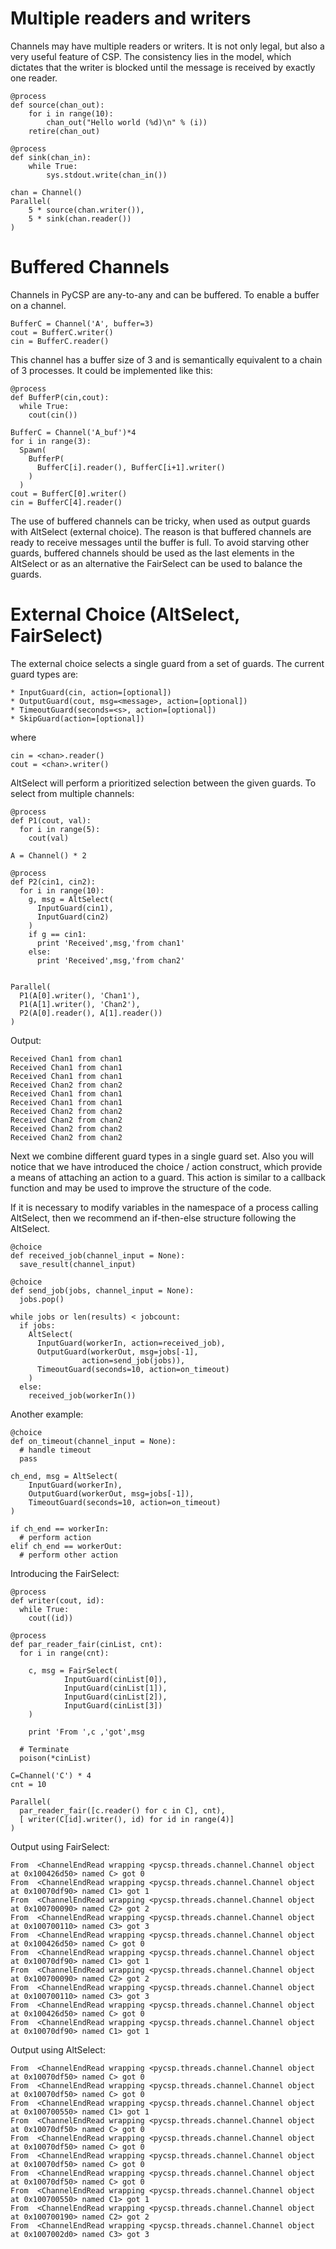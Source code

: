 # Multiple readers and writers #

Channels may have multiple readers or writers. It is not only legal, but also a very useful feature of CSP. The consistency lies in the model, which dictates that the writer is blocked until the message is received by exactly one reader.

```
@process
def source(chan_out):
    for i in range(10):
        chan_out("Hello world (%d)\n" % (i))
    retire(chan_out)
    
@process
def sink(chan_in):
    while True:
        sys.stdout.write(chan_in())

chan = Channel()
Parallel(
    5 * source(chan.writer()),
    5 * sink(chan.reader())
)
```

# Buffered Channels #

Channels in PyCSP are any-to-any and can be buffered.  To enable a buffer on a channel.

```
BufferC = Channel('A', buffer=3)
cout = BufferC.writer()
cin = BufferC.reader()
```

This channel has a buffer size of 3 and is semantically equivalent to a chain of 3 processes. It could be implemented like this:

```
@process
def BufferP(cin,cout):
  while True:
    cout(cin())

BufferC = Channel('A_buf')*4
for i in range(3):
  Spawn(
    BufferP(
      BufferC[i].reader(), BufferC[i+1].writer()
    )
  )
cout = BufferC[0].writer()
cin = BufferC[4].reader()
```

The use of buffered channels can be tricky, when used as output guards with AltSelect (external choice). The reason is that buffered channels are ready to receive messages until the buffer is full. To avoid starving other guards, buffered channels should be used as the last elements in the AltSelect or as an alternative the FairSelect can be used to balance the guards.

# External Choice (AltSelect, FairSelect) #

The external choice selects a single guard from a set of guards. The current guard types are:

```
* InputGuard(cin, action=[optional])
* OutputGuard(cout, msg=<message>, action=[optional])
* TimeoutGuard(seconds=<s>, action=[optional])
* SkipGuard(action=[optional])
```

where
```
cin = <chan>.reader()
cout = <chan>.writer()
```

AltSelect will perform a prioritized selection between the given guards. To select from multiple channels:

```
@process
def P1(cout, val):
  for i in range(5):
    cout(val)

A = Channel() * 2

@process
def P2(cin1, cin2):
  for i in range(10):
    g, msg = AltSelect(
      InputGuard(cin1),
      InputGuard(cin2)
    )
    if g == cin1:
      print 'Received',msg,'from chan1'
    else:
      print 'Received',msg,'from chan2'


Parallel(
  P1(A[0].writer(), 'Chan1'),
  P1(A[1].writer(), 'Chan2'),
  P2(A[0].reader(), A[1].reader())
)
```

Output:
```
Received Chan1 from chan1
Received Chan1 from chan1
Received Chan1 from chan1
Received Chan2 from chan2
Received Chan1 from chan1
Received Chan1 from chan1
Received Chan2 from chan2
Received Chan2 from chan2
Received Chan2 from chan2
Received Chan2 from chan2
```

Next we combine different guard types in a single guard set. Also you will notice that we have introduced the choice / action construct, which provide a means of attaching an action to a guard. This action is similar to a callback function and may be used to improve the structure of the code.

If it is necessary to modify variables in the namespace of a process calling AltSelect, then we recommend an if-then-else structure following the AltSelect.

```
@choice
def received_job(channel_input = None):
  save_result(channel_input)

@choice
def send_job(jobs, channel_input = None):
  jobs.pop()

while jobs or len(results) < jobcount:
  if jobs:
    AltSelect(
      InputGuard(workerIn, action=received_job),
      OutputGuard(workerOut, msg=jobs[-1],
				action=send_job(jobs)),
      TimeoutGuard(seconds=10, action=on_timeout)
    )
  else:
    received_job(workerIn())
```

Another example:

```
@choice
def on_timeout(channel_input = None):
  # handle timeout
  pass

ch_end, msg = AltSelect(
    InputGuard(workerIn),
    OutputGuard(workerOut, msg=jobs[-1]),
    TimeoutGuard(seconds=10, action=on_timeout)
)

if ch_end == workerIn:
  # perform action
elif ch_end == workerOut:
  # perform other action
```


Introducing the FairSelect:

```
@process
def writer(cout, id):
  while True:
    cout((id))

@process
def par_reader_fair(cinList, cnt):
  for i in range(cnt):
        
    c, msg = FairSelect(
            InputGuard(cinList[0]),
            InputGuard(cinList[1]),
            InputGuard(cinList[2]),
            InputGuard(cinList[3])
    )
            
    print 'From ',c ,'got',msg
  
  # Terminate
  poison(*cinList)

C=Channel('C') * 4
cnt = 10
    
Parallel(
  par_reader_fair([c.reader() for c in C], cnt),
  [ writer(C[id].writer(), id) for id in range(4)]
)
```

Output using FairSelect:

```
From  <ChannelEndRead wrapping <pycsp.threads.channel.Channel object at 0x100426d50> named C> got 0
From  <ChannelEndRead wrapping <pycsp.threads.channel.Channel object at 0x10070df90> named C1> got 1
From  <ChannelEndRead wrapping <pycsp.threads.channel.Channel object at 0x100700090> named C2> got 2
From  <ChannelEndRead wrapping <pycsp.threads.channel.Channel object at 0x100700110> named C3> got 3
From  <ChannelEndRead wrapping <pycsp.threads.channel.Channel object at 0x100426d50> named C> got 0
From  <ChannelEndRead wrapping <pycsp.threads.channel.Channel object at 0x10070df90> named C1> got 1
From  <ChannelEndRead wrapping <pycsp.threads.channel.Channel object at 0x100700090> named C2> got 2
From  <ChannelEndRead wrapping <pycsp.threads.channel.Channel object at 0x100700110> named C3> got 3
From  <ChannelEndRead wrapping <pycsp.threads.channel.Channel object at 0x100426d50> named C> got 0
From  <ChannelEndRead wrapping <pycsp.threads.channel.Channel object at 0x10070df90> named C1> got 1
```

Output using AltSelect:

```
From  <ChannelEndRead wrapping <pycsp.threads.channel.Channel object at 0x10070df50> named C> got 0
From  <ChannelEndRead wrapping <pycsp.threads.channel.Channel object at 0x10070df50> named C> got 0
From  <ChannelEndRead wrapping <pycsp.threads.channel.Channel object at 0x100700550> named C1> got 1
From  <ChannelEndRead wrapping <pycsp.threads.channel.Channel object at 0x10070df50> named C> got 0
From  <ChannelEndRead wrapping <pycsp.threads.channel.Channel object at 0x10070df50> named C> got 0
From  <ChannelEndRead wrapping <pycsp.threads.channel.Channel object at 0x10070df50> named C> got 0
From  <ChannelEndRead wrapping <pycsp.threads.channel.Channel object at 0x10070df50> named C> got 0
From  <ChannelEndRead wrapping <pycsp.threads.channel.Channel object at 0x100700550> named C1> got 1
From  <ChannelEndRead wrapping <pycsp.threads.channel.Channel object at 0x100700190> named C2> got 2
From  <ChannelEndRead wrapping <pycsp.threads.channel.Channel object at 0x1007002d0> named C3> got 3
```